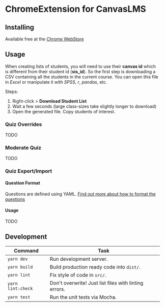 ChromeExtension for CanvasLMS
==============================

Installing
--------------------
Available free at the [Chrome WebStore](https://chrome.google.com/webstore/detail/canvas-utility-belt/eihecihickbkcionkdabocomlbopidpk)

Usage
----------
When creating lists of students, you will need to use their **canvas id** which is different from their student id (**sis_id**). So the first step is downloading a CSV containing all the students in the current course. You can open this file in *Excel* or manipulate it with *SPSS*, *r*, *pandas*, etc.

Steps:
1. Right-click > **Download Student List**
2. Wait a few seconds (large class-sizes take slightly longer to download)
3. Open the generated file. Copy students of interest.


### Quiz Overrides
TODO

### Moderate Quiz
TODO

### Quiz Export/Import
#### Question Format
Questions are defined using YAML. [Find out more about how to format the questions](docs/yaml/format.md)

#### Usage
TODO

## Development

| Command            | Task                                                  |
| ------------------ | ---------------------------------------------------   |
| `yarn dev`         | Run development server.                               |
| `yarn build`       | Build production ready code into `dist/`.           |
| `yarn lint`        | Fix style of code in `src/`.                          |
| `yarn lint:check`  | Don't overwrite! Just list files with linting errors. |
| `yarn test`        | Run the unit tests via Mocha.                         |
